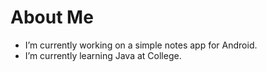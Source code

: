 # About Me

- I’m currently working on a simple notes app for Android.
- I’m currently learning Java at College.
